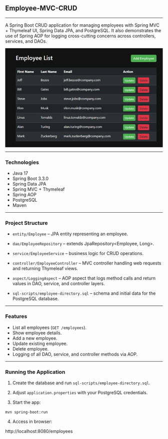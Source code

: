 ## Employee-MVC-CRUD
***

A Spring Boot CRUD application for managing employees with Spring MVC + Thymeleaf UI, Spring Data JPA, and PostgreSQL.
It also demonstrates the use of Spring AOP for logging cross-cutting concerns across controllers, services, and DAOs.

<img align=center src="img/screenshot.png" alt="screenshot"/>

---
### Technologies

- Java 17
- Spring Boot 3.3.0
- Spring Data JPA
- Spring MVC + Thymeleaf
- Spring AOP
- PostgreSQL
- Maven

---
### Project Structure

- `entity/Employee` – JPA entity representing an employee.

- `dao/EmployeeRepository` – extends JpaRepository<Employee, Long>.

- `service/EmployeeService` – business logic for CRUD operations.

- `controller/EmployeeController` – MVC controller handling web requests and returning Thymeleaf views.

- `aspect/LoggingAspect` – AOP aspect that logs method calls and return values in DAO, service, and controller layers.

- `sql-scripts/employee-directory.sql` – schema and initial data for the PostgreSQL database.

---
### Features

- List all employees (`GET /employees`).
- Show employee details.
- Add a new employee.
- Update existing employee.
- Delete employee.
- Logging of all DAO, service, and controller methods via AOP.

---
### Running the Application

1. Create the database and run `sql-scripts/employee-directory.sql`.

2. Adjust `application.properties` with your PostgreSQL credentials.

3. Start the app:
```
mvn spring-boot:run
```
4. Access in browser:

http://localhost:8080/employees